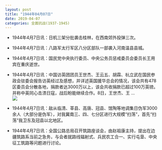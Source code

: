 ```yaml
---
layout: post
title: "1944年04月07日"
date: 2019-04-07
categories: 全面抗战(1937-1945)
---
```


<meta name="referrer" content="no-referrer" />

- 1944年4月7日讯：日机三架分批袭击桂林，在西南郊外投弹三次。 

- 1944年4月7日讯：八路军太行军区八分区部队一部袭入河南温县县城。 

- 1944年4月7日讯：国民党中央执行委员、中央公务员惩戒委员会委员长王用宾在重庆逝世。 

- 1944年4月7日讯：中国访英团团员王世杰、王云五、胡霖、杭立武在国民参政会驻委会报告访英经过及感想，并详述英国援华总会的情况，该会共有478区委员会分散各地，捐款者达3000万以上，该会共收捐款已超过100万英镑。并称中英同心击溃日寇，战后盼能继续合作。8日，王世杰、王 ... <br/><img src="https://wx1.sinaimg.cn/large/aca367d8ly1g1tvzs1fxyj20c8090aa4.jpg" />

- 1944年4月7日讯：敌从临清、莘县、高唐、冠县、馆陶等地调集日伪军3000余人（大部分是伪军），对我冀南三、四、七分区进行大规模“扫荡”，首先“扫荡”我卫东及冠县以北地区。 

- 1944年4月7日讯：全国公路总局召开筑路座谈会，由赵祖康主持，提出在边疆筑路系当前之急务，与会者就路线辐射式、兵民农工合一、实行屯垦、中央征工筑路等问题进行讨论。 

